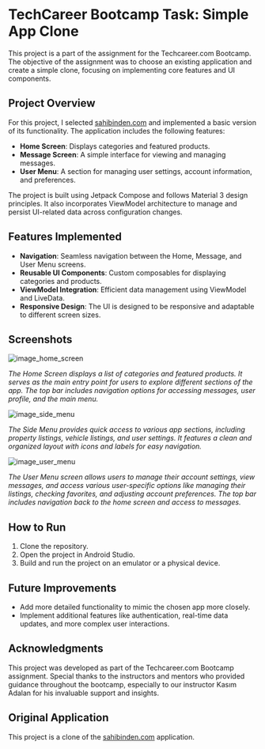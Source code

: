 # TechCareer Bootcamp Task: Simple App Clone

This project is a part of the assignment for the Techcareer.com Bootcamp. The objective of the assignment was to choose an existing application and create a simple clone, focusing on implementing core features and UI components.

## Project Overview

For this project, I selected [sahibinden.com](https://play.google.com/store/apps/details?id=com.sahibinden&hl=tr) and implemented a basic version of its functionality. The application includes the following features:

- **Home Screen**: Displays categories and featured products.
- **Message Screen**: A simple interface for viewing and managing messages.
- **User Menu**: A section for managing user settings, account information, and preferences.

The project is built using Jetpack Compose and follows Material 3 design principles. It also incorporates ViewModel architecture to manage and persist UI-related data across configuration changes.

## Features Implemented

- **Navigation**: Seamless navigation between the Home, Message, and User Menu screens.
- **Reusable UI Components**: Custom composables for displaying categories and products.
- **ViewModel Integration**: Efficient data management using ViewModel and LiveData.
- **Responsive Design**: The UI is designed to be responsive and adaptable to different screen sizes.

## Screenshots

![image_home_screen](https://github.com/user-attachments/assets/7bd8ffa1-6a32-49fd-bdbe-6be559abcf09)

*The Home Screen displays a list of categories and featured products. It serves as the main entry point for users to explore different sections of the app. The top bar includes navigation options for accessing messages, user profile, and the main menu.*

![image_side_menu](https://github.com/user-attachments/assets/0fda2502-f649-4731-9bf4-160fd142689f)

*The Side Menu provides quick access to various app sections, including property listings, vehicle listings, and user settings. It features a clean and organized layout with icons and labels for easy navigation.*

![image_user_menu](https://github.com/user-attachments/assets/ea77be40-6030-425d-8252-63db92ca0702)

*The User Menu screen allows users to manage their account settings, view messages, and access various user-specific options like managing their listings, checking favorites, and adjusting account preferences. The top bar includes navigation back to the home screen and access to messages.*

## How to Run

1. Clone the repository.
2. Open the project in Android Studio.
3. Build and run the project on an emulator or a physical device.

## Future Improvements

- Add more detailed functionality to mimic the chosen app more closely.
- Implement additional features like authentication, real-time data updates, and more complex user interactions.

## Acknowledgments

This project was developed as part of the Techcareer.com Bootcamp assignment. Special thanks to the instructors and mentors who provided guidance throughout the bootcamp, especially to our instructor Kasım Adalan for his invaluable support and insights.

## Original Application

This project is a clone of the [sahibinden.com](https://play.google.com/store/apps/details?id=com.sahibinden&hl=tr) application.
